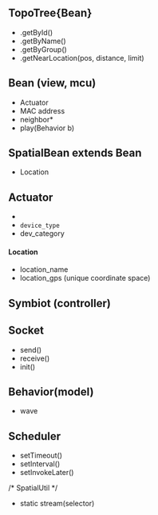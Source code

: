 ## TopoTree{Bean} ##
+ .getById()
+ .getByName()
+ .getByGroup()
+ .getNearLocation(pos, distance, limit)


## Bean (view, mcu) ##
+ Actuator
+ MAC address
+ neighbor*   
+ play(Behavior b)


## SpatialBean extends Bean ##
<!-- Grouping class -->
+ Location


## Actuator ##
+
+ ```device_type```
+ dev_category

#### Location ####
+ location_name
+ location_gps (unique coordinate space)


## Symbiot (controller) ##


## Socket ##
+ send()
+ receive()
+ init()


## Behavior(model) ##
+ wave



<!-- GLOBAL -->
## Scheduler ##
+ setTimeout()
+ setInterval()
+ setInvokeLater()


<!-- STATIC !!! -->

/* SpatialUtil */
+ static stream(selector)